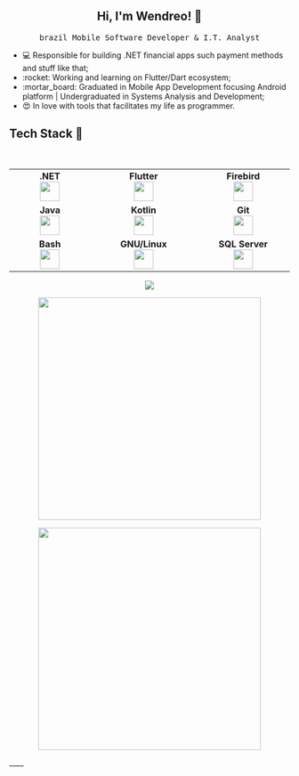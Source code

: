 <h2 align="center"> Hi, I'm Wendreo! 👋 <br/> </h2> 

<p align="center"> <samp>brazil Mobile Software Developer & I.T. Analyst</p>

<ul>
  <li>💻 Responsible for building .NET financial apps such payment methods and stuff like that;</li>
  <li>:rocket: Working and learning on Flutter/Dart ecosystem;</li>
  <li>:mortar_board: Graduated in Mobile App Development focusing Android platform | Undergraduated in Systems Analysis and Development;</li>
  <li>😍 In love with tools that facilitates my life as programmer.</li>
</ul>
  
## Tech Stack :hammer:

<br>
<table>
<tbody>
 <tr>

<td align="center" width="10%">
<span><b><center>.NET</center></b></span> 
<img height=35px src="https://www.vectorlogo.zone/logos/dotnet/dotnet-ar21.svg"> 
  
</td>

<td align="center" width="10%">
<span><b><center>Flutter</center></b></span> 
<img height=35px src="https://img.icons8.com/color/2x/flutter.png"> 
</td>

<td align="center" width="10%">
<span><b><center>Firebird</center></b></span> 
<img height=35px src="https://firebirdsql.org/file/about/ds-firebird-logo-1000.png"> 
</td>

<tr>
<td align="center" width="10%">
<span><b><center>Java</center></b></span> 
<img height=35px src="https://img.icons8.com/color/96/000000/java-coffee-cup-logo.png"> 
</td>
  
<td align="center" width="10%">
<span><b><center>Kotlin</center></b></span> 
<img height=35px src="https://img.icons8.com/color/48/000000/kotlin.png"> 
</td>
 

<td align="center" width="10%">
<span><b><center>Git</center></b></span> 
<img height=35px src="https://img.icons8.com/color/48/000000/git.png"> 
</td>

<tr>
<td align="center" width="10%">
<span><b><center>Bash</center></b></span> 
<img height=35px src="https://img.icons8.com/fluent/48/000000/console.png"> 
</td>

 <td align="center" width="10%">
<span><b><center>GNU/Linux</center></b></span> 
<img height=35px src="https://img.icons8.com/color/96/000000/linux.png"> 
</td> 


 <td align="center" width="10%">
<span><b><center>SQL Server</center></b></span> 
<img height=35px src="https://www.freeiconspng.com/uploads/sql-server-icon-8.png"> 
  
 </td> 

</tr>

</tbody>
</table>

<p align = "center">
  <img src = "https://github-readme-stats.vercel.app/api?username=wendreof&show_icons=true&theme=dracula&line_height=27">
</p>

<p align = "center"   width="40%">
 <img height=400px src  = "https://wakatime.com/share/@wendreof/cf648789-baf2-4d10-b999-c5d216e0b906.svg">
</p>

<p align = "center"  width="40%">
 <img height=400px src = "https://wakatime.com/share/@wendreof/a069e1da-5da3-447a-a565-5962ebbb118e.svg">
</p>
____


<!--
**wendreof/wendreof** is a ✨ _special_ ✨ repository because its `README.md` (this file) appears on your GitHub profile.

Here are some ideas to get you started:

- 🔭 I’m currently working on Credisan
- 🌱 I’m currently learning Flutter
- 👯 I’m looking to collaborate on 
- 🤔 I’m looking for help with ...
- 💬 Ask me about ...
- 📫 How to reach me: ...
- 😄 Pronouns: ...
- ⚡ Fun fact: ...
-->
